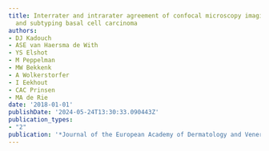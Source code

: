 ```yaml
---
title: Interrater and intrarater agreement of confocal microscopy imaging in diagnosing
  and subtyping basal cell carcinoma
authors:
- DJ Kadouch
- ASE van Haersma de With
- YS Elshot
- M Peppelman
- MW Bekkenk
- A Wolkerstorfer
- I Eekhout
- CAC Prinsen
- MA de Rie
date: '2018-01-01'
publishDate: '2024-05-24T13:30:33.090443Z'
publication_types:
- "2"
publication: '*Journal of the European Academy of Dermatology and Venereology*'
---
```

